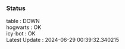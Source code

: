 ### Status


table : DOWN  
hogwarts : OK  
icy-bot : OK  
Latest Update : 2024-06-29 00:39:32.340215
